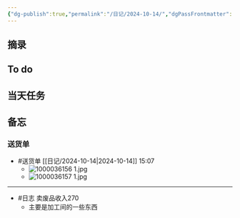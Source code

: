 ```yaml
---
{"dg-publish":true,"permalink":"/日记/2024-10-14/","dgPassFrontmatter":true}
---
```



## 摘录


## To do


## 当天任务



## 备忘


### 送货单
- #送货单 [[日记/2024-10-14\|2024-10-14]] 15:07
	- ![1000036156 1.jpg](/img/user/%E9%99%84%E4%BB%B6/1000036156%201.jpg)
	- ![1000036157 1.jpg](/img/user/%E9%99%84%E4%BB%B6/1000036157%201.jpg)



---
- #日志 卖废品收入270
	- 主要是加工间的一些东西

